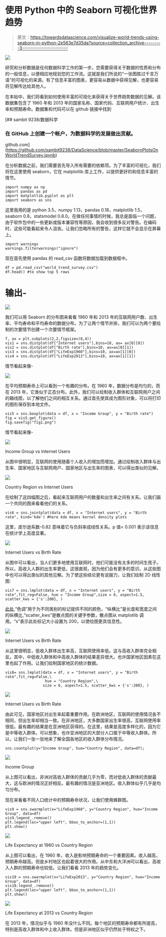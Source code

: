 # 使用 Python 中的 Seaborn 可视化世界趋势

> 原文：<https://towardsdatascience.com/visualize-world-trends-using-seaborn-in-python-2e563e7d35da?source=collection_archive---------3----------------------->

![](img/a1036cf094d82eefe9ec489caeb90774.png)

研究和分析数据是任何数据科学工作的第一步。您需要获得关于数据的性质和分布的一般信息，以便相应地规划您的工作流。这就是我们所说的“一张图胜过千言万语”的可视化的来源。有了信息丰富的图表，更容易从数据中获得见解，也更容易将见解传达给其他人。

在本帖中，我们将看到如何使用丰富的可视化来获得关于世界趋势数据的见解。该数据集包含了 1960 年和 2013 年的国家名称、国家代码、互联网用户统计、出生率和预期寿命。数据集和代码可以在 github 链接中找到

[](https://github.com/sambit9238/DataScience/blob/master/SeabornPlotsOnWorldTrendSurvey.ipynb) [## sambit 9238/数据科学

### 在 GitHub 上创建一个帐户，为数据科学的发展做出贡献。

github.com](https://github.com/sambit9238/DataScience/blob/master/SeabornPlotsOnWorldTrendSurvey.ipynb) 

在分析数据之前，我们需要首先导入所有需要的依赖项。为了丰富的可视化，我们将在这里使用 seaborn，它在 matplotlib 库上工作，以提供更好的和信息丰富的情节。

```
import numpy as np
import pandas as pd
import matplotlib.pyplot as plt
import seaborn as sns
```

这里我用的是 python 3.5，numpy 1.13，pandas 0.18，matplotlib 1.5，seaborn 0.8，statsmodel 0.8.0。在做任何事情的时候，我总是面临一个问题，由于软件包中的一些更新或版本兼容性等原因，我会收到很多反对警告。在编码时，这些可能看起来令人沮丧。让我们忽略所有的警告，这样它就不会显示在屏幕上。

```
import warnings
warnings.filterwarnings("ignore")
```

现在首先使用 pandas 的 read_csv 函数将数据加载到数据框中。

```
df = pd.read_csv("world_trend_survey.csv")
df.head() #to show top 5 rows
```

# 输出-

![](img/6ce755f978087b1eced3138650989e49.png)

我们可以用 Seaborn 的分布图来看看 1960 年和 2013 年的互联网用户数、出生率、平均寿命和平均寿命的数据分布。为了让两个情节并排，我们可以为两个要绘制的次要情节创建一个次要情节框架。

```
f, ax = plt.subplots(2,2,figsize=(8,4))
vis1 = sns.distplot(df["Internet users"],bins=10, ax= ax[0][0])
vis2 = sns.distplot(df["Birth rate"],bins=10, ax=ax[0][1])
vis3 = sns.distplot(df["LifeExp1960"],bins=10, ax=ax[1][0])
vis4 = sns.distplot(df["LifeExp2013"],bins=10, ax=ax[1][1])
```

情节看起来像-

![](img/0b767624fa96e052bbcf36cc2bfe051e.png)

在平均预期寿命上可以看到一个有趣的分布。在 1960 年，数据分布是均匀的，而在 2013 年，它类似于正态分布。此外，我们可以绘制收入群体和互联网用户之间的箱线图，以了解他们之间的相互关系。通过首先使其成为图形对象，可以将打印的图形保存到本地文件。

```
vis5 = sns.boxplot(data = df, x = "Income Group", y = "Birth rate")
fig = vis5.get_figure()
fig.savefig("fig1.png")
```

情节看起来像-

![](img/5f4b9b05bb1384162d8600e675d7f2e0.png)

Income Group vs Internet Users

从图中很明显，互联网的使用随着个人收入的增加而增加。通过绘制收入群体与出生率、国家地区与互联网用户、国家地区与出生率的图表，可以得出类似的见解。

![](img/16c4564fcccf57d9cdff77dcc8298c63.png)

Country Region vs Internet Users

在绘制了这四幅图之后，看起来互联网用户的数量和出生率之间有关系。让我们画一个共同的图来看看他们的关系。

```
vis6 = sns.jointplot(data = df, x = "Internet users", y = "Birth rate", kind='kde') #here kde means kernel density plots
```

这里，皮尔逊系数-0.82 意味着它与负斜率成线性关系。p 值< 0.001 表示该信息在统计学上高度显著。

![](img/a1036cf094d82eefe9ec489caeb90774.png)

Internet Users vs Birth Rate

从图中可以看出，当人们更多地使用互联网时，他们可能没有太多的时间生孩子。所以，高收入人群的出生率更低，这很直观，因为他们会有更多的意识。从这些图中也可以得出类似的其他见解。为了使这些结论更有说服力，让我们绘制 2D 线性图:

```
vis7 = sns.lmplot(data = df, x = "Internet users", y = "Birth rate",fit_reg=False, hue = "Income Group",size = 6, aspect=1.5, scatter_kws = {'s':200}, )
```

[此处](https://seaborn.pydata.org/generated/seaborn.lmplot.html),“色调”用于为不同类别的标记提供不同的颜色，“纵横比”是长度和宽度之间的纵横比,“scatter_kws”是散点图的关键字参数，散点图从 matplotlib 调用。“s”表示此处标记大小设置为 200，以使绘图更具信息性。

![](img/b745c7e8cb20d152455074304376f344.png)

Internet Users vs Birth Rate

从这里很明显，低收入群体出生率高，互联网使用率低。这与高收入群体完全相反。其中，中低收入群体和中高收入群体的结果差异很大。也许国家地区因素在这里也起了作用。让我们绘制国家地区的统计数据。

```
vis8= sns.lmplot(data = df, x = "Internet users", y = "Birth rate",fit_reg=False,\
                  hue = "Country Region",\
                 size = 6, aspect=1.5, scatter_kws = {'s':200}, )
```

![](img/5ac0b8712e3b40545ce8900873d36edb.png)

Internet Users vs Birth Rate

由此可见，国家地区对出生率起着重要作用。在欧洲地区，互联网的使用情况各不相同，但出生率却相当一致。在非洲地区，大多数国家出生率很高，互联网使用率很低。最有趣的结果是在亚洲地区获得的。在这里，结果是高度多样化的，因为它是中等收入群体。可以想象，也许亚洲地区的大部分人口属于中等收入群体。所以，让我们一张一张地来了解全国各地区的收入群体分布情况。

```
sns.countplot(y="Income Group", hue="Country Region", data=df);
```

![](img/dc4a547e49a96e93043fe08aa39cac73.png)

Income Group

从上图可以看出，非洲对高收入群体的贡献几乎为零，而对低收入群体的贡献最大，这与欧洲的情况正好相反。最有趣的情况是亚洲地区。收入群体似乎几乎是均匀分布。

现在来看看不同人口统计中的预期寿命状况，让我们使用蜂群图。

```
vis9 = sns.swarmplot(x="LifeExp1960", y="Country Region", hue="Income Group", data=df)
vis9.legend_.remove()
plt.legend(loc="upper left", bbox_to_anchor=(1,1))
plt.show()
```

![](img/de62ed955c9946cda66a7ce6332dff19.png)

Life Expectancy at 1960 vs Country Region

从上图可以看出，在 1960 年，收入是影响预期寿命的一个重要因素。收入越高，预期寿命越高。但是乡村地区也起着很大的作用。从中东和大洋洲可以看出，高收入人群的预期寿命也较低。让我们看看 2013 年的趋势变化。

```
vis10 = sns.swarmplot(x="LifeExp2013", y="Country Region", hue="Income Group", data=df)
vis10.legend_.remove()
plt.legend(loc="upper left", bbox_to_anchor=(1,1))
plt.show()
```

![](img/b26b4a05dc51b60bdfabe63f12aa44e5.png)

Life Expectancy at 2013 vs Country Region

在 2013 年，情况似乎与 1960 年没什么不同。每个地区的预期寿命都有所提高，特别是高收入群体和中上收入群体。但是非洲地区似乎仍然处于特权之下。